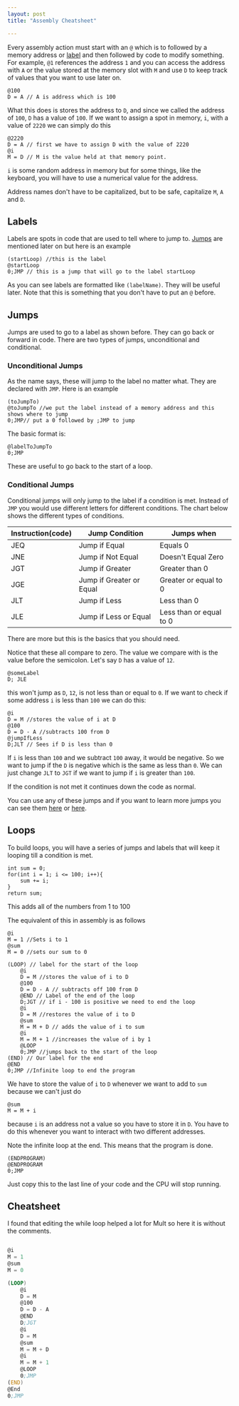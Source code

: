 ```yaml
---
layout: post
title: "Assembly Cheatsheet"

---
```


Every assembly action must start with an `@` which is to followed by a memory address or [label](#labels) and then followed by code to modify something. For example, `@1` references the address `1` and you can access the address with `A` or the value stored at the memory slot  with `M` and use `D` to keep track of values that you want to use later on.

```assembly
@100
D = A // A is address which is 100
```

What this does is stores the address to `D`, and since we called the address of `100`, `D` has a value of `100`. If we want to assign a spot in memory, `i`, with a value of `2220` we can simply do this
```assembly
@2220
D = A // first we have to assign D with the value of 2220
@i 
M = D // M is the value held at that memory point.
```

`i` is some random address in memory but for some things, like the keyboard, you will have to use a numerical value for the address. 

Address names don't have to be capitalized, but to be safe, capitalize `M`, `A` and `D`.

## Labels

Labels are spots in code that are used to tell where to jump to. [Jumps](#Jumps) are mentioned later on but here is an example
```assembly
(startLoop) //this is the label
@startLoop
0;JMP // this is a jump that will go to the label startLoop
```

As you can see labels are formatted like `(labelName)`. They will be useful later. Note that this is something that you don't have to put an `@` before.

## Jumps

Jumps are used to go to a label as shown before. They can go back or forward in code. There are two types of jumps, unconditional and conditional.

### Unconditional Jumps

As the name says, these will jump to the label no matter what. 
They are declared with `JMP`. Here is an example

```assembly
(toJumpTo)
@toJumpTo //we put the label instead of a memory address and this shows where to jump
0;JMP// put a 0 followed by ;JMP to jump

```

The basic format is:

```assembly
@labelToJumpTo
0;JMP
```

These are useful to go back to the start of a loop.

### Conditional Jumps

Conditional jumps will only jump to the label if a condition is met. Instead of `JMP` you would use different letters for different conditions. The chart below shows the different types of conditions.

| Instruction(code) | Jump Condition           | Jumps when              |
|-------------|--------------------------|-------------------------|
| JEQ          | Jump if Equal            | Equals 0                |
| JNE         | Jump if Not Equal        | Doesn't Equal Zero      |
| JGT          | Jump if Greater          | Greater than 0          |
| JGE         | Jump if Greater or Equal | Greater or equal to 0   |
| JLT          | Jump if Less             | Less than 0             |
| JLE         | Jump if Less or Equal    | Less than or equal to 0 |

There are more but this is the basics that you should need.

Notice that these all compare to zero. The value we compare with is the value before the semicolon. Let's say `D` has a value of `12`. 

```assembly
@someLabel
D; JLE
```
this won't jump as `D`, `12`, is not less than or equal to `0`. If we want to check if some address `i` is less than `100` we can do this:

```assembly
@i
D = M //stores the value of i at D
@100
D = D - A //subtracts 100 from D
@jumpIfLess
D;JLT // Sees if D is less than 0
```

If `i` is less than `100` and we subtract `100` away, it would be negative. So we want to jump if the `D` is negative which is the same as less than `0`. We can just change `JLT` to `JGT` if we want to jump if `i` is greater than `100`.

If the condition is not met it continues down the code as normal.

You can use any of these jumps and if you want to learn more jumps you can see them [here](https://courses.engr.illinois.edu/ece390/books/labmanual/assembly.html) or [here](http://www.tutorialspoint.com/assembly_programming/assembly_conditions.htm).

## Loops

To build loops, you will have a series of jumps and labels that will keep it looping till a condition is met. 

```assembly
int sum = 0;
for(int i = 1; i <= 100; i++){
	sum += i;
}
return sum;
```
This adds all of the numbers from 1 to 100

The equivalent of this in assembly is as follows

```assembly
@i
M = 1 //Sets i to 1
@sum
M = 0 //sets our sum to 0

(LOOP) // label for the start of the loop
	@i
	D = M //stores the value of i to D
	@100
	D = D - A // subtracts off 100 from D
	@END // Label of the end of the loop
	D;JGT // if i - 100 is positive we need to end the loop
	@i
	D = M //restores the value of i to D
	@sum
	M = M + D // adds the value of i to sum
	@i
	M = M + 1 //increases the value of i by 1
	@LOOP
	0;JMP //jumps back to the start of the loop
(END) // Our label for the end
@END
0;JMP //Infinite loop to end the program
```

We have to store the value of `i` to `D` whenever we want to add to `sum` because we can't just do 
```assembly
@sum
M = M + i
```
because `i` is an address not a value so you have to store it in `D`. You have to do this whenever you want to interact with two different addresses.

Note the infinite loop at the end. This means that the program is done.

```assembly
(ENDPROGRAM)
@ENDPROGRAM
0;JMP
```

Just copy this to the last line of your code and the CPU will stop running.

## Cheatsheet

I found that editing the while loop helped a lot for Mult so here it is without the comments.

```asm

@i
M = 1
@sum
M = 0

(LOOP)
	@i
	D = M
	@100
	D = D - A
	@END
	D;JGT
	@i
	D = M
	@sum
	M = M + D
	@i
	M = M + 1
	@LOOP
	0;JMP
(END)
@End
0;JMP

```